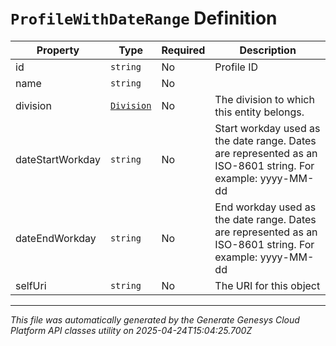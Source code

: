 # `ProfileWithDateRange` Definition

| Property | Type | Required | Description |
|----------|------|----------|-------------|
| id | `string` | No | Profile ID |
| name | `string` | No |  |
| division | [`Division`](division-definition.md) | No | The division to which this entity belongs. |
| dateStartWorkday | `string` | No | Start workday used as the date range. Dates are represented as an ISO-8601 string. For example: yyyy-MM-dd |
| dateEndWorkday | `string` | No | End workday used as the date range. Dates are represented as an ISO-8601 string. For example: yyyy-MM-dd |
| selfUri | `string` | No | The URI for this object |

---

*This file was automatically generated by the Generate Genesys Cloud Platform API classes utility on 2025-04-24T15:04:25.700Z*